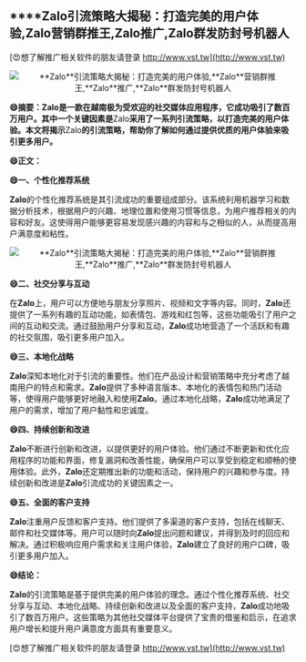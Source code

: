 ## ****Zalo**引流策略大揭秘：打造完美的用户体验,**Zalo**营销群推王,**Zalo**推广,**Zalo**群发防封号机器人**

[😍想了解推广相关软件的朋友请登录 http://www.vst.tw](http://www.vst.tw)

 <center><img src="https://vst.tw/MP4/tuiguang/png/1.png" alt="**Zalo**引流策略大揭秘：打造完美的用户体验,**Zalo**营销群推王,**Zalo**推广,**Zalo**群发防封号机器人"></center>

**😄摘要：**Zalo**是一款在越南极为受欢迎的社交媒体应用程序，它成功吸引了数百万用户。其中一个关键因素是**Zalo**采用了一系列引流策略，以打造完美的用户体验。本文将揭示**Zalo**的引流策略，帮助你了解如何通过提供优质的用户体验来吸引更多用户。**

**😄正文：**

**😄一、个性化推荐系统**

**Zalo**的个性化推荐系统是其引流成功的重要组成部分。该系统利用机器学习和数据分析技术，根据用户的兴趣、地理位置和使用习惯等信息，为用户推荐相关的内容和好友。这使得用户能够更容易发现感兴趣的内容和与之相似的人，从而提高用户满意度和粘性。

 <center><img src="https://vst.tw/MP4/tuiguang/png/6.png" alt="**Zalo**引流策略大揭秘：打造完美的用户体验,**Zalo**营销群推王,**Zalo**推广,**Zalo**群发防封号机器人"></center>

**😄二、社交分享与互动**

在**Zalo**上，用户可以方便地与朋友分享照片、视频和文字等内容。同时，**Zalo**还提供了一系列有趣的互动功能，如表情包、游戏和红包等，这些功能吸引了用户之间的互动和交流。通过鼓励用户分享和互动，**Zalo**成功地营造了一个活跃和有趣的社交氛围，吸引更多用户加入。

**😄三、本地化战略**

**Zalo**深知本地化对于引流的重要性。他们在产品设计和营销策略中充分考虑了越南用户的特点和需求。**Zalo**提供了多种语言版本、本地化的表情包和热门活动等，使得用户能够更好地融入和使用**Zalo**。通过本地化战略，**Zalo**成功地满足了用户的需求，增加了用户黏性和忠诚度。

**😄四、持续创新和改进**

**Zalo**不断进行创新和改进，以提供更好的用户体验。他们通过不断更新和优化应用程序的功能和界面，修复漏洞和改善性能，确保用户可以享受到稳定和顺畅的使用体验。此外，**Zalo**还定期推出新的功能和活动，保持用户的兴趣和参与度。持续创新和改进是**Zalo**引流成功的关键因素之一。

**😄五、全面的客户支持**

**Zalo**注重用户反馈和客户支持。他们提供了多渠道的客户支持，包括在线聊天、邮件和社交媒体等。用户可以随时向**Zalo**提出问题和建议，并得到及时的回应和解决。通过积极响应用户需求和关注用户体验，**Zalo**建立了良好的用户口碑，吸引更多用户加入。

**😄结论：**

**Zalo**的引流策略是基于提供完美的用户体验的理念。通过个性化推荐系统、社交分享与互动、本地化战略、持续创新和改进以及全面的客户支持，**Zalo**成功地吸引了数百万用户。这些策略为其他社交媒体平台提供了宝贵的借鉴和启示，在追求用户增长和提升用户满意度方面具有重要意义。

[😍想了解推广相关软件的朋友请登录 http://www.vst.tw](http://www.vst.tw)




